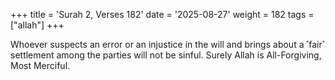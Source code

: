 +++
title = 'Surah 2, Verses 182'
date = '2025-08-27'
weight = 182
tags = ["allah"]
+++

Whoever suspects an error or an injustice in the will and brings about a ˹fair˺ settlement among the parties will not be sinful. Surely Allah is All-Forgiving, Most Merciful.